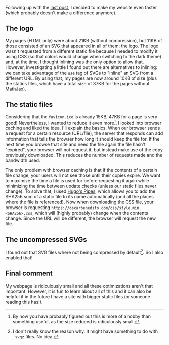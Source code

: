 <!-- title: A lighter website -->
<!-- slug: lighter-website -->
<!-- categories: Personal domain -->
<!-- date: 2020-03-21T00:00:00Z -->

Following up with the [last post][post], I decided to make my website even
faster (which probably doesn't make a difference anymore).

## The logo

My pages (HTML only) were about 21KB (without compression), but 11KB of those
consisted of an SVG that appeared in all of them: the logo. The logo wasn't
requested from a different static file because I needed to modify it using CSS
(so that colors would change when switching to the dark theme) and, at the time,
I thought inlining was the only option to allow that. However, investigating a
little I found out there are alternatives to inlining: we can take advantage of
the `use` tag of SVGs to "inline" an SVG from a different URL. By using that, my
pages are now around 10KB of size (plus the statics files, which have a total
size of 37KB for the pages without MathJax).

## The static files

Considering that the `favicon.ico` is already 15KB, 47KB for a page is very
good! Nevertheless, I wanted to reduce it even more[^fun]. I looked into browser
caching and liked the idea. I'll explain the basics. When our browser sends a
request for a certain resource (URL/file), the server that responds can add
information that tells the browser how long it should keep the file for. If the
next time you browse that site and need the file again the file hasn't
"expired", your browser will not request it, but instead make use of the copy
previously downloaded. This reduces the number of requests made and the
bandwidth used.

[^fun]: By now you have probably figured out this is more of a hobby than
  something useful, as the size reduced is ridiculously small.

The only problem with browser caching is that if the contents of a certain file
change, your users will not see those until their copies expire. We want to
maximize the time a file is used for before requesting it again while minimizing
the time between update checks (unless our static files never change). To solve
that, I used [Hugo's Pipes][hp], which allows you to add the SHA256 sum of a
static file to its name automatically (and all the places where the file is
referenced). Now when downloading the CSS file, your browser is requesting
`https://oscarbenedito.com/css/style.min.<SHA256>.css`, which will (highly
probably) change when the contents change. Since the URL will be different, the
browser will request the new file.

## The uncompressed SVGs

I found out that SVG files where not being compressed by default[^reason]. So I
also enabled that!

[^reason]: I don't really know the reason why. It might have something to do
  with `.svgz` files. No idea.

## Final comment

My webpage is ridiculously small and all these optimizations aren't that
important. However, it is fun to learn about all of this and it can also be
helpful if in the future I have a site with bigger static files (or someone
reading this has!).


[post]: </blog/2020/03/lightweight-website/> "A lightweight website — Oscar Benedito"
[hp]: <https://gohugo.io/hugo-pipes> "Hugo Pipes"
